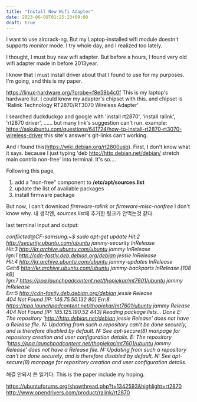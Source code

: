 ```yaml
---
title: "Install New Wifi Adapter"
date: 2023-06-09T01:25:23+09:00
draft: true
---
```


I want to use aircrack-ng.
But my Laptop-installed wifi module doestn't supports *monitor* mode.
I try whole day, and I realized too lately.

I thought, I must buy new wifi adapter.
But before a hours, I found very old wifi adapter made in before 2013year.

I know that I must install driver about that I found to use for my purposes.
I'm going, and this is my paper.

https://linux-hardware.org/?probe=f8e59b4c0f
This is my laptop's hardware list.
I could know my adapter's chipset with this.
and chipset is 'Ralink Technology RT2870/RT3070 Wireless Adapter'

I searched duckduckgo and google with 'install rt2870', 'install ralink', 'rt2870 driver', ......
but many link's suggestion can't run.
example: https://askubuntu.com/questions/641724/how-to-install-rt2870-rt3070-wireless-driver
this site's answer's git-links can't working.

And I found this(https://wiki.debian.org/rt2800usb).
First, I don't know what it says.
because I just typing 'deb http://http.debian.net/debian/ stretch main contrib non-free' into terminal.
It's so....

Following this page,
1. add a "non-free" component to **/etc/apt/sources.list**
2. update the list of available packages
3. install firmware package

But now, I can't download *firmware-ralink* or *firmware-misc-nonfree*
I don't know why.
내 생각엔, *sources.list*에 추가한 링크가 안먹는것 같다. 


last terminal input and output:

*conflicted@CF-samsung:~$ sudo apt-get update
Hit:2 http://security.ubuntu.com/ubuntu jammy-security InRelease                                  
Hit:3 http://kr.archive.ubuntu.com/ubuntu jammy InRelease                                               
Ign:1 http://cdn-fastly.deb.debian.org/debian jessie InRelease                                          
Hit:4 http://kr.archive.ubuntu.com/ubuntu jammy-updates InRelease                                      
Get:6 http://kr.archive.ubuntu.com/ubuntu jammy-backports InRelease [108 kB]                           
Ign:7 https://ppa.launchpadcontent.net/thopiekar/mt7601/ubuntu jammy InRelease              
Err:5 http://cdn-fastly.deb.debian.org/debian jessie Release                   
  404  Not Found [IP: 146.75.50.132 80]
Err:8 https://ppa.launchpadcontent.net/thopiekar/mt7601/ubuntu jammy Release                     
  404  Not Found [IP: 185.125.190.52 443]
Reading package lists... Done
E: The repository 'http://http.debian.net/debian jessie Release' does not have a Release file.
N: Updating from such a repository can't be done securely, and is therefore disabled by default.
N: See apt-secure(8) manpage for repository creation and user configuration details.
E: The repository 'https://ppa.launchpadcontent.net/thopiekar/mt7601/ubuntu jammy Release' does not have a Release file.
N: Updating from such a repository can't be done securely, and is therefore disabled by default.
N: See apt-secure(8) manpage for repository creation and user configuration details.*



해결 안되서 쓴 일기다.
This is the paper include my hoping.






https://ubuntuforums.org/showthread.php?t=1342593&highlight=rt2870
http://www.opendrivers.com/product/ralink/rt2870
